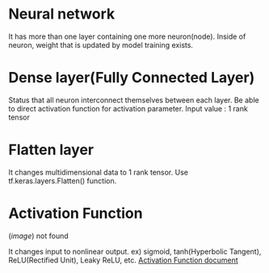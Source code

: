 # Neural network

It has more than one layer containing one more neuron(node).
Inside of neuron, weight that is updated by model training exists.

# Dense layer(Fully Connected Layer)

Status that all neuron interconnect themselves between each layer.
Be able to direct activation function for activation parameter.
Input value : 1 rank tensor

# Flatten layer

It changes multidimensional data to 1 rank tensor.
Use tf.keras.layers.Flatten() function.

# Activation Function

(_image_) not found

It changes input to nonlinear output.
ex) sigmoid, tanh(Hyperbolic Tangent), ReLU(Rectified Unit), Leaky ReLU, etc.
[Activation Function document](https://www.tensorflow.org/api_docs/python/tf/keras/activations)

